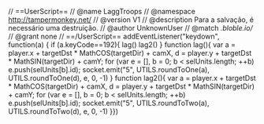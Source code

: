 // ==UserScript==
// @name         LaggTroops
// @namespace    http://tampermonkey.net/
// @version      V1
// @description  Para a salvação, é necessário uma destruição.
// @author       UnknownUser
// @match        *.bloble.io/*
// @grant        none
// ==/UserScript==
addEventListener("keydown", function(a) {
if (a.keyCode==192){
lag()
lag2()
}
function lag(){
var a = player.x + targetDst * MathCOS(targetDir) + camX,
d = player.y + targetDst * MathSIN(targetDir) + camY;
for (var e = [], b = 0; b < selUnits.length; ++b) e.push(selUnits[b].id);
socket.emit("5", UTILS.roundToOne(a), UTILS.roundToOne(d), e, 0, -1)
}
function lag2(){
var a = player.x + targetDst * MathCOS(targetDir) + camX,
d = player.y + targetDst * MathSIN(targetDir) + camY;
for (var e = [], b = 0; b < selUnits.length; ++b) e.push(selUnits[b].id);
socket.emit("5", UTILS.roundToTwo(a), UTILS.roundToTwo(d), e, 0, -1)
}})
